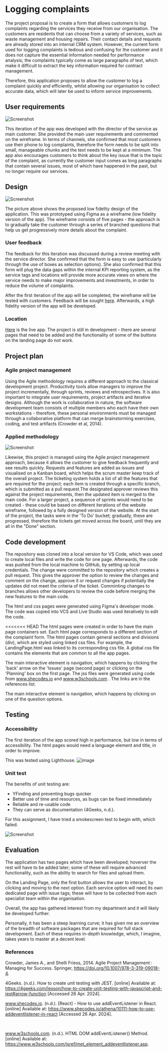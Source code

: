 # Logging complaints
The project proposal is to create a form that allows customers to log complaints regarding the services they receive from our organisation. The customers are residents that can choose from a variety of services, such as waste management and housing repairs. Their contact details and requests are already stored into an internal CRM system. However, the current form used for logging complaints is tedious and confusing for the customer and it does not capture the essential information needed for performance analysis; the complaints typically come as large paragraphs of text, which make it difficult to extract the key information required for contract management.  

Therefore, this application proposes to allow the customer to log a complaint quickly and efficiently, whilst allowing our organisation to collect accurate data, which will later be used to inform service improvements.  

## User requirements 

![Screenshot](empathy-map.JPG)

This iteration of the app was developed with the director of the service as main customer. She provided the main user requirements and commented on the wireframe. In terms of channels, she confirmed that most customers use their phone to log complaints, therefore the form needs to be split into small, manageable chunks and the text needs to be kept at a minimum. The app also encourages customers to think about the key issue that is the topic of the complaint, as currently the customer input comes as long paragraphs that contain several issues, most of which have happened in the past, but no longer require our services.  

## Design
![Screenshot](complaints-log.png) 

The picture above shows the proposed low fidelity design of the application. This was prototyped using Figma as a wireframe (low fidelity version of the app). The wireframe consists of five pages - the approach is to gradually take the customer through a series of branched questions that help us get progressively more details about the complaint. 


### User feedback

The feedback for this iteration was discussed during a review meeting with the service director. She confirmed that the form is easy to use (particularly through the use of boxes as selection options).  She also confirmed that this form will plug the data gaps within the internal KPI reporting system, as the service tags and locations will provide more accurate views on where the service needs to make major improvements and investments, in order to reduce the volume of complaints. 

After the first iteration of the app will be completed, the wireframe will be tested with customers. Feedback will be sought [here](https://forms.gle/3sAep24cSECT3Pjr9). Afterwards, a high fidelity version of the app will be developed. 


### Location
[Here](https://it2156.github.io/SUM1/) is the live app. The project is still in development - there are several pages that need to be added and the functionality of some of the buttons on the landing page do not work. 


## Project plan

### Agile project management

Using the Agile methodology requires a different approach to the classical development project. Productivity tools allow managers to improve the project incrementally, through sprints, reviews and retrospectives. It is also important to integrate user requirements, project artifacts and iterative designs. Although the work is collaborative in nature, the software development team consists of multiple members who each have their own workstations - therefore, these personal environments must be managed through a collaborative platform that can merge brainstorming exercises, coding, and test artifacts (Crowder et al, 2014). 


### Applied methodology

![Screenshot](Kanban-board.JPG)

Likewise, this project is managed using the Agile project management approach, because it allows the customer to give feedback frequently and see results quickly. Requests and features are added as issues and visualised on a Kanban board, which helps the scrum master keep track of the overall project. The ticketing system holds a list of all the features that are required for the project; each item is created through a specific branch, which is submitted as a pull request.The designated approver reviews this against the project requirements, then the updated item is merged to the main code. For a larger project, a sequence of sprints would need to be created - these could be based on different iterations of the website wireframe, followed by a fully designed version of the website. At the start of the project, the tasks were in the 'To Do' bucket; gradually, these are progressed, therefore the tickets get moved across the board, until they are all in the "Done" section. 


## Code development 

The repository was cloned into a local version for VS Code, which was used to create local files and write the code for one page. Afterwards, the code was pushed from the local machine to GitHub, by setting up local credentials. The change were committed to the repository which creates a pull request. This gives the approver the option to review the changes and comment on the change, approve it or request changes if potentially the updates did not meet the criteria of the ticket. Comminting changes to branches allows other developers to review the code before merging the new features to the main code. 

The html and css pages were generated using Figma's developer mode. The code was copied into VCS and Live Studio was used iteratively to edit the code. 

<<<<<<< HEAD
The html pages were created in order to have the main page containers set. Each html page corresponds to a different section of the complaint form. The html pages contain general sections and divisions (div), which are styled using linked css files. For example, the LandingPage.html was linked to its corresponding css file. A global css file contains the elements that are common to all the app pages. 

The main interactive element is navigation, which happens by clicking the 'back' arrow on the 'Issues' page (second page) or clicking on the 'Planning' box on the first page. The jss files were generated using code from www.shecodes.io  and www.w3schools.com . The links are in the references list. 

The main interactive element is navigation, which happens by clicking on one of the question options.


## Testing


### Accessibility

The first iteration of the app scored high in performance, but low in terms of accessibility. The html pages would need a language element and title, in order to improve. 

This was tested using Lighthouse.
![image](https://github.com/it2156/Complaint-log/assets/163568886/e7f62576-8bf8-4828-92f0-f3b98a6ef2c0)


### Unit test

The benefits of unit testing are:
* YFinding and preventing bugs quicker
* Better use of time and resources, as bugs can be fixed immediately
* Reliable and re-usable code
* They can serve as documentation (4Geeks, n.d.). 

For this assignment, I have tried a smokescreen test to begin with, which failed.

![Screenshot](smokescreen.JPG)

## Evaluation

The application has two pages which have been developed; hoverver the rest will have to be added later; some of these will require advanced functionality, such as the ability to search for files and upload them. 

On the Landing Page, only the first button allows the user to interact, by clicking and moving to the next option. Each service option will need its own dedicated page with issue tags; these will have to be collected from each specialist team within the organisation. 

Overall, the app has gathered interest from my department and it will likely be developed further. 

Personally, it has been a steep learning curve; it has given me an overview of the breadth of software packages that are required for full stack development. Each of these requires in-depth knowledge, which, I imagine, takes years to master at a decent level. 


### References 
Crowder, James A., and Shelli Friess, 2014. Agile Project Management : Managing for Success. Springer, https://doi.org/10.1007/978-3-319-09018-4.

4Geeks. (n.d.). How to create unit testing with JEST. [online] Available at: https://4geeks.com/lesson/how-to-create-unit-testing-with-javascript-and-jest#arrow-function [Accessed 26 Apr. 2024].

www.shecodes.io. (n.d.). [React] - How to use addEventListener in React. [online] Available at: https://www.shecodes.io/athena/10111-how-to-use-addeventlistener-in-react [Accessed 26 Apr. 2024].

‌

www.w3schools.com. (n.d.). HTML DOM addEventListener() Method. [online] Available at: https://www.w3schools.com/jsref/met_element_addeventlistener.asp.

‌

